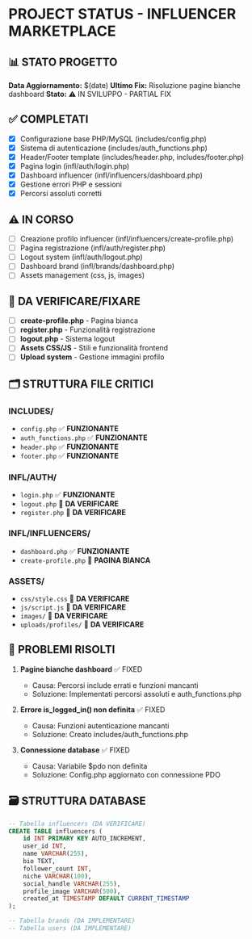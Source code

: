 # PROJECT STATUS - INFLUENCER MARKETPLACE

## 📊 STATO PROGETTO
**Data Aggiornamento:** $(date)
**Ultimo Fix:** Risoluzione pagine bianche dashboard
**Stato:** ⚠️ IN SVILUPPO - PARTIAL FIX

## ✅ COMPLETATI
- [x] Configurazione base PHP/MySQL (includes/config.php)
- [x] Sistema di autenticazione (includes/auth_functions.php)
- [x] Header/Footer template (includes/header.php, includes/footer.php)
- [x] Pagina login (infl/auth/login.php)
- [x] Dashboard influencer (infl/influencers/dashboard.php)
- [x] Gestione errori PHP e sessioni
- [x] Percorsi assoluti corretti

## ⚠️ IN CORSO
- [ ] Creazione profilo influencer (infl/influencers/create-profile.php)
- [ ] Pagina registrazione (infl/auth/register.php)
- [ ] Logout system (infl/auth/logout.php)
- [ ] Dashboard brand (infl/brands/dashboard.php)
- [ ] Assets management (css, js, images)

## 🔴 DA VERIFICARE/FIXARE
- [ ] **create-profile.php** - Pagina bianca
- [ ] **register.php** - Funzionalità registrazione
- [ ] **logout.php** - Sistema logout
- [ ] **Assets CSS/JS** - Stili e funzionalità frontend
- [ ] **Upload system** - Gestione immagini profilo

## 🗂️ STRUTTURA FILE CRITICI
### INCLUDES/
- `config.php` ✅ **FUNZIONANTE**
- `auth_functions.php` ✅ **FUNZIONANTE**
- `header.php` ✅ **FUNZIONANTE**
- `footer.php` ✅ **FUNZIONANTE**

### INFL/AUTH/
- `login.php` ✅ **FUNZIONANTE**
- `logout.php` 🔴 **DA VERIFICARE**
- `register.php` 🔴 **DA VERIFICARE**

### INFL/INFLUENCERS/
- `dashboard.php` ✅ **FUNZIONANTE**
- `create-profile.php` 🔴 **PAGINA BIANCA**

### ASSETS/
- `css/style.css` 🔴 **DA VERIFICARE**
- `js/script.js` 🔴 **DA VERIFICARE**
- `images/` 🔴 **DA VERIFICARE**
- `uploads/profiles/` 🔴 **DA VERIFICARE**

## 🐛 PROBLEMI RISOLTI
1. **Pagine bianche dashboard** ✅ FIXED
   - Causa: Percorsi include errati e funzioni mancanti
   - Soluzione: Implementati percorsi assoluti e auth_functions.php

2. **Errore is_logged_in() non definita** ✅ FIXED
   - Causa: Funzioni autenticazione mancanti
   - Soluzione: Creato includes/auth_functions.php

3. **Connessione database** ✅ FIXED
   - Causa: Variabile $pdo non definita
   - Soluzione: Config.php aggiornato con connessione PDO

## 🗃️ STRUTTURA DATABASE
```sql
-- Tabella influencers (DA VERIFICARE)
CREATE TABLE influencers (
    id INT PRIMARY KEY AUTO_INCREMENT,
    user_id INT,
    name VARCHAR(255),
    bio TEXT,
    follower_count INT,
    niche VARCHAR(100),
    social_handle VARCHAR(255),
    profile_image VARCHAR(500),
    created_at TIMESTAMP DEFAULT CURRENT_TIMESTAMP
);

-- Tabella brands (DA IMPLEMENTARE)
-- Tabella users (DA IMPLEMENTARE)